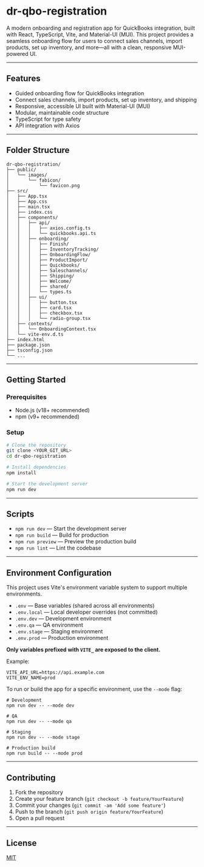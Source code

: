 # dr-qbo-registration

A modern onboarding and registration app for QuickBooks integration, built with React, TypeScript, Vite, and Material-UI (MUI). This project provides a seamless onboarding flow for users to connect sales channels, import products, set up inventory, and more—all with a clean, responsive MUI-powered UI.

---

## Features
- Guided onboarding flow for QuickBooks integration
- Connect sales channels, import products, set up inventory, and shipping
- Responsive, accessible UI built with Material-UI (MUI)
- Modular, maintainable code structure
- TypeScript for type safety
- API integration with Axios

---

## Folder Structure
```
dr-qbo-registration/
├── public/
│   └── images/
│       └── fabicon/
│           └── favicon.png
├── src/
│   ├── App.tsx
│   ├── App.css
│   ├── main.tsx
│   ├── index.css
│   ├── components/
│   │   ├── api/
│   │   │   ├── axios.config.ts
│   │   │   └── quickbooks.api.ts
│   │   ├── onboarding/
│   │   │   ├── Finish/
│   │   │   ├── InventoryTracking/
│   │   │   ├── OnboardingFlow/
│   │   │   ├── ProductImport/
│   │   │   ├── Quickbooks/
│   │   │   ├── Saleschannels/
│   │   │   ├── Shipping/
│   │   │   ├── Welcome/
│   │   │   ├── shared/
│   │   │   └── types.ts
│   │   ├── ui/
│   │   │   ├── button.tsx
│   │   │   ├── card.tsx
│   │   │   ├── checkbox.tsx
│   │   │   └── radio-group.tsx
│   ├── contexts/
│   │   └── OnboardingContext.tsx
│   └── vite-env.d.ts
├── index.html
├── package.json
├── tsconfig.json
└── ...
```

---

## Getting Started

### Prerequisites
- Node.js (v18+ recommended)
- npm (v9+ recommended)

### Setup
```sh
# Clone the repository
git clone <YOUR_GIT_URL>
cd dr-qbo-registration

# Install dependencies
npm install

# Start the development server
npm run dev
```

---

## Scripts
- `npm run dev` — Start the development server
- `npm run build` — Build for production
- `npm run preview` — Preview the production build
- `npm run lint` — Lint the codebase

---

## Environment Configuration
This project uses Vite's environment variable system to support multiple environments.

- `.env` — Base variables (shared across all environments)
- `.env.local` — Local developer overrides (not committed)
- `.env.dev` — Development environment
- `.env.qa` — QA environment
- `.env.stage` — Staging environment
- `.env.prod` — Production environment

**Only variables prefixed with `VITE_` are exposed to the client.**

Example:
```
VITE_API_URL=https://api.example.com
VITE_ENV_NAME=prod
```

To run or build the app for a specific environment, use the `--mode` flag:
```
# Development
npm run dev -- --mode dev

# QA
npm run dev -- --mode qa

# Staging
npm run dev -- --mode stage

# Production build
npm run build -- --mode prod
```

---

## Contributing
1. Fork the repository
2. Create your feature branch (`git checkout -b feature/YourFeature`)
3. Commit your changes (`git commit -am 'Add some feature'`)
4. Push to the branch (`git push origin feature/YourFeature`)
5. Open a pull request

---

## License
[MIT](LICENSE)
